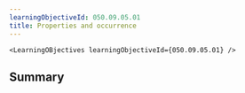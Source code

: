 ```yaml
---
learningObjectiveId: 050.09.05.01
title: Properties and occurrence
---
```


```tsx eval
<LearningOBjectives learningObjectiveId={050.09.05.01} />
```

## Summary
